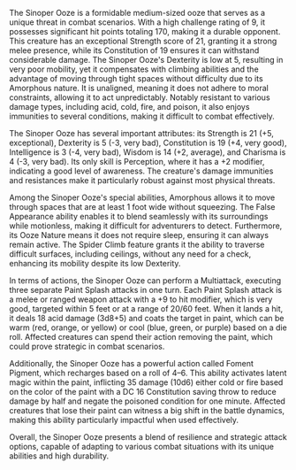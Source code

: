 The Sinoper Ooze is a formidable medium-sized ooze that serves as a unique threat in combat scenarios. With a high challenge rating of 9, it possesses significant hit points totaling 170, making it a durable opponent. This creature has an exceptional Strength score of 21, granting it a strong melee presence, while its Constitution of 19 ensures it can withstand considerable damage. The Sinoper Ooze's Dexterity is low at 5, resulting in very poor mobility, yet it compensates with climbing abilities and the advantage of moving through tight spaces without difficulty due to its Amorphous nature. It is unaligned, meaning it does not adhere to moral constraints, allowing it to act unpredictably. Notably resistant to various damage types, including acid, cold, fire, and poison, it also enjoys immunities to several conditions, making it difficult to combat effectively.

The Sinoper Ooze has several important attributes: its Strength is 21 (+5, exceptional), Dexterity is 5 (-3, very bad), Constitution is 19 (+4, very good), Intelligence is 3 (-4, very bad), Wisdom is 14 (+2, average), and Charisma is 4 (-3, very bad). Its only skill is Perception, where it has a +2 modifier, indicating a good level of awareness. The creature's damage immunities and resistances make it particularly robust against most physical threats.

Among the Sinoper Ooze's special abilities, Amorphous allows it to move through spaces that are at least 1 foot wide without squeezing. The False Appearance ability enables it to blend seamlessly with its surroundings while motionless, making it difficult for adventurers to detect. Furthermore, its Ooze Nature means it does not require sleep, ensuring it can always remain active. The Spider Climb feature grants it the ability to traverse difficult surfaces, including ceilings, without any need for a check, enhancing its mobility despite its low Dexterity.

In terms of actions, the Sinoper Ooze can perform a Multiattack, executing three separate Paint Splash attacks in one turn. Each Paint Splash attack is a melee or ranged weapon attack with a +9 to hit modifier, which is very good, targeted within 5 feet or at a range of 20/60 feet. When it lands a hit, it deals 18 acid damage (3d8+5) and coats the target in paint, which can be warm (red, orange, or yellow) or cool (blue, green, or purple) based on a die roll. Affected creatures can spend their action removing the paint, which could prove strategic in combat scenarios.

Additionally, the Sinoper Ooze has a powerful action called Foment Pigment, which recharges based on a roll of 4–6. This ability activates latent magic within the paint, inflicting 35 damage (10d6) either cold or fire based on the color of the paint with a DC 16 Constitution saving throw to reduce damage by half and negate the poisoned condition for one minute. Affected creatures that lose their paint can witness a big shift in the battle dynamics, making this ability particularly impactful when used effectively. 

Overall, the Sinoper Ooze presents a blend of resilience and strategic attack options, capable of adapting to various combat situations with its unique abilities and high durability.